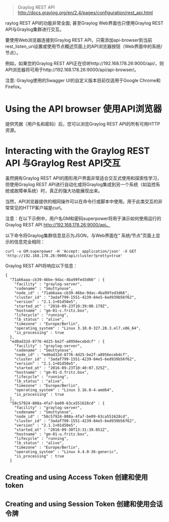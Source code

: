 > Graylog REST API  http://docs.graylog.org/en/2.4/pages/configuration/rest_api.html

raylog REST API的功能非常全面; 甚至Graylog Web界面也只使用Graylog REST API与Graylog集群进行交互。

要使用Web浏览器连接到Graylog REST API，只需添加api-browser到当前rest_listen_uri设置或使用节点概述页面上的API浏览器按钮（Web界面中的系统/节点）。

例如，如果您的Graylog REST API正在侦听http://192.168.178.26:9000/api/，则API浏览器将可用于http://192.168.178.26:9000/api/api-browser/。

注意: Graylog使用的Swagger UI的自定义版本目前仅适用于Google Chrome和Firefox。

# Using the API browser 使用API浏览器
提供凭据（用户名和密码）后，您可以浏览Graylog REST API的所有可用HTTP资源。

# Interacting with the Graylog REST API 与Graylog Rest API交互
虽然拥有Graylog REST API的图形用户界面非常适合交互式使用和探索性学习，但使用Graylog REST API进行自动化或将Graylog集成到另一个系统（如监控系统或故障单系统）时，真正的强大功能展现出来。

当然，API浏览器提供的相同操作可以在命令行或脚本中使用。用于此类交互的非常常见的HTTP客户端是curl。

注意：在以下示例中，用户名GM和密码superpower将用于演示如何使用运行的Graylog REST API http://192.168.178.26:9000/api。

以下命令将Graylog集群信息显示为JSON，与Web界面在“ 系统/节点”页面上显示的信息完全相同：
```
curl -u GM:superpower -H 'Accept: application/json' -X GET 'http://192.168.178.26:9000/api/cluster?pretty=true'
```
Graylog REST API将响应以下信息：
```
{
  "71ab6aaa-cb39-46be-9dac-4ba99fed3d66" : {
    "facility" : "graylog-server",
    "codename" : "Smuttynose",
    "node_id" : "71ab6aaa-cb39-46be-9dac-4ba99fed3d66",
    "cluster_id" : "3adaf799-1551-4239-84e5-6ed939b56f62",
    "version" : "2.1.1+01d50e5",
    "started_at" : "2016-09-23T10:39:00.179Z",
    "hostname" : "gm-01-c.fritz.box",
    "lifecycle" : "running",
    "lb_status" : "alive",
    "timezone" : "Europe/Berlin",
    "operating_system" : "Linux 3.10.0-327.28.3.el7.x86_64",
    "is_processing" : true
  },
  "ed0ad32d-8776-4d25-be2f-a8956ecebdcf" : {
    "facility" : "graylog-server",
    "codename" : "Smuttynose",
    "node_id" : "ed0ad32d-8776-4d25-be2f-a8956ecebdcf",
    "cluster_id" : "3adaf799-1551-4239-84e5-6ed939b56f62",
    "version" : "2.1.1+01d50e5",
    "started_at" : "2016-09-23T10:40:07.325Z",
    "hostname" : "gm-01-d.fritz.box",
    "lifecycle" : "running",
    "lb_status" : "alive",
    "timezone" : "Europe/Berlin",
    "operating_system" : "Linux 3.16.0-4-amd64",
    "is_processing" : true
  },
  "58c57924-808a-4fa7-be09-63ca551628cd" : {
    "facility" : "graylog-server",
    "codename" : "Smuttynose",
    "node_id" : "58c57924-808a-4fa7-be09-63ca551628cd",
    "cluster_id" : "3adaf799-1551-4239-84e5-6ed939b56f62",
    "version" : "2.1.1+01d50e5",
    "started_at" : "2016-09-30T13:31:39.051Z",
    "hostname" : "gm-01-u.fritz.box",
    "lifecycle" : "running",
    "lb_status" : "alive",
    "timezone" : "Europe/Berlin",
    "operating_system" : "Linux 4.4.0-36-generic",
    "is_processing" : true
  }
```
## Creating and using Access Token 创建和使用token
## Creating and using Session Token 创建和使用会话令牌
